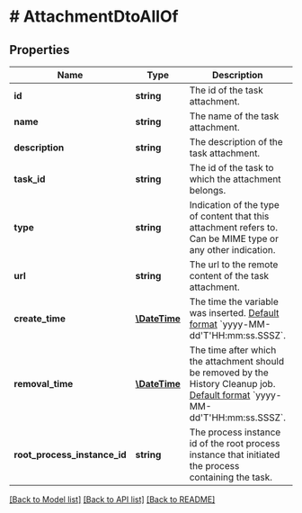 # # AttachmentDtoAllOf

## Properties

Name | Type | Description | Notes
------------ | ------------- | ------------- | -------------
**id** | **string** | The id of the task attachment. | [optional] 
**name** | **string** | The name of the task attachment. | [optional] 
**description** | **string** | The description of the task attachment. | [optional] 
**task_id** | **string** | The id of the task to which the attachment belongs. | [optional] 
**type** | **string** | Indication of the type of content that this attachment refers to. Can be MIME type or any other indication. | [optional] 
**url** | **string** | The url to the remote content of the task attachment. | [optional] 
**create_time** | [**\DateTime**](\DateTime.md) | The time the variable was inserted. [Default format](https://docs.camunda.org/manual/7.13/reference/rest/overview/date-format/) &#x60;yyyy-MM-dd&#39;T&#39;HH:mm:ss.SSSZ&#x60;. | [optional] 
**removal_time** | [**\DateTime**](\DateTime.md) | The time after which the attachment should be removed by the History Cleanup job. [Default format](https://docs.camunda.org/manual/7.13/reference/rest/overview/date-format/) &#x60;yyyy-MM-dd&#39;T&#39;HH:mm:ss.SSSZ&#x60;. | [optional] 
**root_process_instance_id** | **string** | The process instance id of the root process instance that initiated the process containing the task. | [optional] 

[[Back to Model list]](../../README.md#documentation-for-models) [[Back to API list]](../../README.md#documentation-for-api-endpoints) [[Back to README]](../../README.md)


